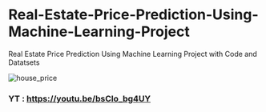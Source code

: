 # Real-Estate-Price-Prediction-Using-Machine-Learning-Project
Real Estate Price Prediction Using Machine Learning Project with Code and Datatsets

![house_price](https://github.com/Vatshayan/Real-Estate-Price-Prediction-Using-Machine-Learning-Project/assets/28294942/2845e987-558c-4997-ac7f-f1d0ea3814c2)

### YT : https://youtu.be/bsCIo_bg4UY 
